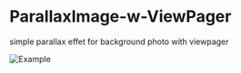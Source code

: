 # ParallaxImage-w-ViewPager

simple parallax effet for background photo with viewpager


![Example](20190627_002204_1.gif)

